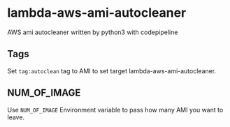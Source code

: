 # lambda-aws-ami-autocleaner

AWS ami autocleaner written by python3 with codepipeline

## Tags

Set `tag:autoclean` tag to AMI to set target lambda-aws-ami-autocleaner.

## NUM\_OF\_IMAGE

Use `NUM_OF_IMAGE` Environment variable to pass how many AMI you want to leave.

